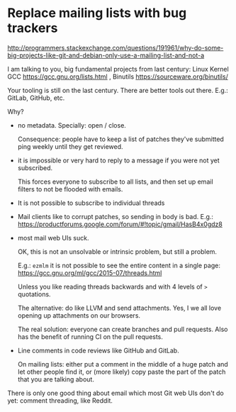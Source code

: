 # Replace mailing lists with bug trackers

<http://programmers.stackexchange.com/questions/191961/why-do-some-big-projects-like-git-and-debian-only-use-a-mailing-list-and-not-a>

I am talking to you, big fundamental projects from last century: Linux Kernel GCC https://gcc.gnu.org/lists.html , Binutils https://sourceware.org/binutils/

Your tooling is still on the last century. There are better tools out there. E.g.: GitLab, GitHub, etc.

Why?

-   no metadata. Specially: open / close.

    Consequence: people have to keep a list of patches they've submitted ping weekly until they get reviewed.

-   it is impossible or very hard to reply to a message if you were not yet subscribed.

    This forces everyone to subscribe to all lists, and then set up email filters to not be flooded with emails.

-   It is not possible to subscribe to individual threads

-   Mail clients like to corrupt patches, so sending in body is bad. E.g.: <https://productforums.google.com/forum/#!topic/gmail/HasB4x0gdz8>

-   most mail web UIs suck.

    OK, this is not an unsolvable or intrinsic problem, but still a problem.

    E.g.: `ezmlm` it is not possible to see the entire content in a single page: <https://gcc.gnu.org/ml/gcc/2015-07/threads.html>

    Unless you like reading threads backwards and with 4 levels of `>` quotations.

    The alternative: do like LLVM and send attachments. Yes, I we all love opening up attachments on our browsers.

    The real solution: everyone can create branches and pull requests. Also has the benefit of running CI on the pull requests.

-   Line comments in code reviews like GitHub and GitLab.

    On mailing lists: either put a comment in the middle of a huge patch and let other people find it, or (more likely) copy paste the part of the patch that you are talking about.

There is only one good thing about email which most Git web UIs don't do yet: comment threading, like Reddit.
